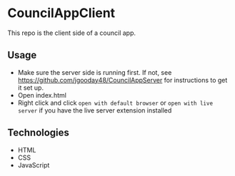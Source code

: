# CouncilAppClient
This repo is the client side of a council app.

## Usage
- Make sure the server side is running first. If not, see https://github.com/jgooday48/CouncilAppServer for instructions to get it set up.
- Open index.html
- Right click and click `open with default browser` or `open with live server` if you have the live server extension installed

## Technologies
- HTML
- CSS
- JavaScript
